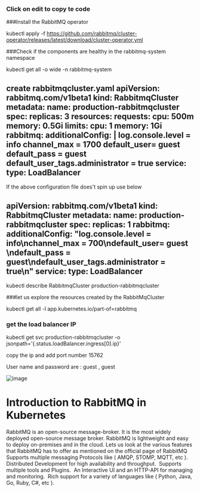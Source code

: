 
### Click on edit to copy te code

###Install the RabbitMQ operator 

kubectl apply -f https://github.com/rabbitmq/cluster-operator/releases/latest/download/cluster-operator.yml

###Check if the components are healthy in the rabbitmq-system namespace

kubectl get all -o wide -n rabbitmq-system

create rabbitmqcluster.yaml
    apiVersion: rabbitmq.com/v1beta1
kind: RabbitmqCluster
metadata:
  name: production-rabbitmqcluster
spec:
  replicas: 3
  resources:
    requests:
      cpu: 500m
      memory: 0.5Gi
    limits:
      cpu: 1
      memory: 1Gi
  rabbitmq:
          additionalConfig: |
                  log.console.level = info
                  channel_max = 1700
                  default_user= guest 
                  default_pass = guest
                  default_user_tags.administrator = true
  service:
    type: LoadBalancer
------------------------------------------------------------------------    
If the above configuration file does't spin up use below

apiVersion: rabbitmq.com/v1beta1
kind: RabbitmqCluster
metadata:
  name: production-rabbitmqcluster
spec:
  replicas: 1
  rabbitmq:
    additionalConfig: "log.console.level = info\nchannel_max = 700\ndefault_user= guest \ndefault_pass = guest\ndefault_user_tags.administrator = true\n"
  service:
    type: LoadBalancer
 ------------------------------------------------------   
 
kubectl describe RabbitmqCluster production-rabbitmqcluster 

###let us explore the resources created by the RabbitMqCluster

kubectl get all -l app.kubernetes.io/part-of=rabbitmq

### get the load balancer IP

kubectl get svc production-rabbitmqcluster -o jsonpath='{.status.loadBalancer.ingress[0].ip}'

copy the ip and add port number 15762

User name and password are : guest , guest

![image](https://user-images.githubusercontent.com/82759393/196940501-93531497-9dfa-4338-9579-86ba874f9d61.png)

















# Introduction to RabbitMQ in Kubernetes
RabbitMQ is an open-source message-broker. It is the most widely deployed open-source message broker. RabbitMQ is lightweight and easy to deploy on-premises and in the cloud. Lets us look at the various features that RabbitMQ has to offer as mentioned on the official page of RabbitMQ
Supports multiple messaging Protocols like ( AMQP, STOMP, MQTT, etc ).
Distributed Development for high availability and throughput. 
Supports multiple tools and Plugins. 
An Interactive UI and an HTTP-API for managing and monitoring. 
Rich support for a variety of languages like ( Python, Java, Go, Ruby, C#, etc ).





